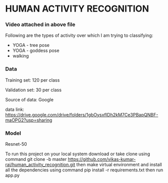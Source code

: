 # HUMAN ACTIVITY RECOGNITION

### Video attached in above file

Following are the types of activity over which I am trying to classifying:
-   YOGA  - tree pose
-   YOGA - goddess pose     
-   walking

### Data 

Training set: 120 per class

Validation set: 30 per class

Source of data: Google

data link: https://drive.google.com/drive/folders/1gbOysxfIDh2kM7Ce3PBapQNBF-maOPG2?usp=sharing


### Model
Resnet-50

 To run this project on your local system download or take clone using command
 git clone -b master https://github.com/vikas-kumar-rai/human_activity_recognition.git
 then make virtual environment and install all the dependencies using command
 pip install -r requirements.txt then run app.py
